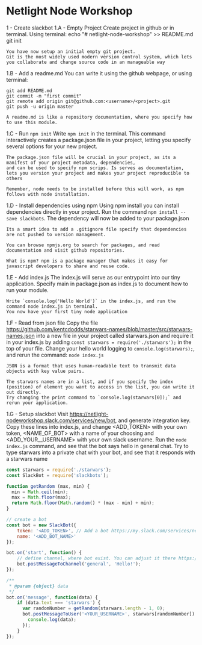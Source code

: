 # Netlight Node Workshop

1 - Create slackbot
  1.A - Empty Project
    Create project in github or in terminal. Using terminal:
    echo "# netlight-node-workshop" >> README.md
    git init

    You have now setup an initial empty git project.
    Git is the most widely used modern version control system, which lets you collaborate and change source code in an manageable way

  1.B - Add a readme.md
    You can write it using the github webpage, or using terminal:

    git add README.md
    git commit -m "first commit"
    git remote add origin git@github.com:<username>/<project>.git
    git push -u origin master

    A readme.md is like a repository documentation, where you specify how to use this module.

  1.C - Run `npm init`
    Write `npm init` in the terminal. This command interactively creates a package.json file in your project,
    letting you specify several options for your new project.

    The package.json file will be crucial in your project, as its a manifest of your project metadata, dependencies,
    and can be used to specify npm scrips. Is serves as documentation, lets you version your project and makes your project reproducible to others

    Remember, node needs to be installed before this will work, as npm follows with node installation.

  1.D - Install dependencies using npm
    Using npm install <package-name> you can install dependencies directly in your project.
    Run the command `npm install --save slackbots`. The dependency will now be added to your package.json

    Its a smart idea to add a .gitignore file specify that dependencies are not pushed to version management.

    You can browse npmjs.org to search for packages, and read documentation and visit github repositories.

    What is npm? npm is a package manager that makes it easy for javascript developers to share and reuse code.

  1.E - Add index.js
    The index.js will serve as our entrypoint into our tiny application.
    Specify main in package.json as index.js to document how to run your module.

    Write `console.log('Hello World')` in the index.js, and run the command node index.js in terminal.
    You now have your first tiny node application

  1.F - Read from json file
    Copy the file https://github.com/kentcdodds/starwars-names/blob/master/src/starwars-names.json into a new file in your project called starwars.json
    and require it in your index.js by adding `const starwars = require('./starwars');` in the top of your file.
    Change your hello world logging to `console.log(starwars);`, and rerun the command: `node index.js`

    JSON is a format that uses human-readable text to transmit data objects with key value pairs.

    The starwars names are in a list, and if you specify the index (position) of element you want to access in the list, you can write it out directly.
    Try changing the print command to `console.log(starwars[0]);` and rerun your application.

  1.G - Setup slackbot
    Visit https://netlight-nodeworkshop.slack.com/services/new/bot, and generate integration key.
    Copy these lines into index.js, and change <ADD_TOKEN> with your own token, <NAME_OF_BOT> with a name of your choosing and <ADD_YOUR__USERNAME> with your
    own slack username. Run the `node index.js` command, and see that the bot says hello in general chat. Try to type starwars into a private chat with
    your bot, and see that it responds with a starwars name

```javascript
const starwars = require('./starwars');
const SlackBot = require('slackbots');

function getRandom (max, min) {
  min = Math.ceil(min);
  max = Math.floor(max);
  return Math.floor(Math.random() * (max - min) + min);
}

// create a bot
const bot = new SlackBot({
    token: '<ADD_TOKEN>', // Add a bot https://my.slack.com/services/new/bot and put the token
    name: '<ADD_BOT_NAME>'
});

bot.on('start', function() {
    // define channel, where bot exist. You can adjust it there https://my.slack.com/services
    bot.postMessageToChannel('general', 'Hello!');
});

/**
 * @param {object} data
 */
bot.on('message', function(data) {
    if (data.text === 'starwars') {
      var randomNumber = getRandom(starwars.length - 1, 0);
      bot.postMessageToUser('<YOUR_USERNAME>', starwars[randomNumber]).always(function(data) {
        console.log(data);
      });
    }
});
```
